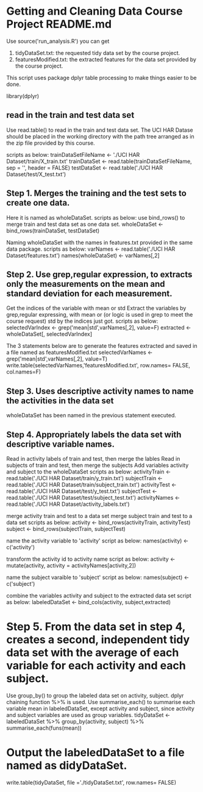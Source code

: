 # Getting and Cleaning Data Course Project README.md

Use source('run_analysis.R') you can get 
1. tidyDataSet.txt: the requested tidy data set by the course project.
2. featuresModified.txt: the extracted features for the data set provided by the course project.


This script uses package dplyr table processing to make things easier to be done.


library(dplyr)

## read in the train and test data set
Use read.table() to read in the train and test data set. 
The UCI HAR Datase should be placed in the working directory with the path tree arranged as in the zip file provided by this course.

scripts as below:
trainDataSetFileName <- './UCI HAR Dataset/train/X_train.txt'
trainDataSet <- read.table(trainDataSetFileName, sep = '', header = FALSE)
testDataSet <- read.table('./UCI HAR Dataset/test/X_test.txt')

## Step 1. Merges the training and the test sets to create one data. 
Here it is named as wholeDataSet.
scripts as below: use bind_rows() to merge train and test data set as one data set.
wholeDataSet <- bind_rows(trainDataSet, testDataSet)

Naming wholeDataSet with the names in features.txt provided in the same data package.
scripts as below: 
varNames <- read.table('./UCI HAR Dataset/features.txt') 
names(wholeDataSet) <- varNames[,2]


## Step 2. Use grep,regular expression, to extracts only the measurements on the mean and standard deviation for each measurement. 
Get the indices of the variable with mean or std
Extract the variables by grep,regular expressing, with mean or (or logic is used in grep to meet the course request) std by the indices just got.
scripts as below:
selectedVarIndex <- grep('mean|std',varNames[,2], value=F)
extracted <- wholeDataSet[, selectedVarIndex]

The 3 statements below are to generate the features extracted and saved in a 
file named as featuresModified.txt
selectedVarNames <- grep('mean|std',varNames[,2], value=T)
write.table(selectedVarNames,'featuresModified.txt', row.names= FALSE, col.names=F)


## Step 3. Uses descriptive activity names to name the activities in the data set
wholeDataSet has been named in the previous statement executed.

## Step 4. Appropriately labels the data set with descriptive variable names. 
Read in activity labels of train and test, then merge the lables
Read in subjects of train and test, then merge the subjects
Add variables activity and subject to the wholeDataSet
scripts as below:
activityTrain <- read.table('./UCI HAR Dataset/train/y_train.txt')
subjectTrain  <- read.table('./UCI HAR Dataset/train/subject_train.txt')
activityTest  <- read.table('./UCI HAR Dataset/test/y_test.txt')
subjectTest   <- read.table('./UCI HAR Dataset/test/subject_test.txt')
activityNames <- read.table('./UCI HAR Dataset/activity_labels.txt')

merge activity train and test to a data set
merge subject train and test to a data set
scripts as below:
activity <- bind_rows(activityTrain, activityTest)
subject <- bind_rows(subjectTrain, subjectTest)

name the activity variable to 'activity'
script as below:
names(activity) <- c('activity')

transform the activity id to activity name
script as below:
activity <- mutate(activity, activity = activityNames[activity,2])

name the subject varaible to 'subject'
script as below:
names(subject) <- c('subject')

combine the variables activity and subject to the extracted data set
script as below:
labeledDataSet <- bind_cols(activity, subject,extracted)


# Step 5. From the data set in step 4, creates a second, independent tidy data set with the average of each variable for each activity and each subject.

Use group_by() to group the labeled data set on activity, subject. dplyr chaining function %>% is used.
Use summarise_each() to summarise each variable mean in labeledDataSet, except activity and subject, since activity and subject variables are used as group variables.
tidyDataSet <- labeledDataSet %>%
  group_by(activity, subject) %>%
  summarise_each(funs(mean))

# Output the labeledDataSet to a file named as didyDataSet.
write.table(tidyDataSet, file ='./tidyDataSet.txt', row.names= FALSE)
